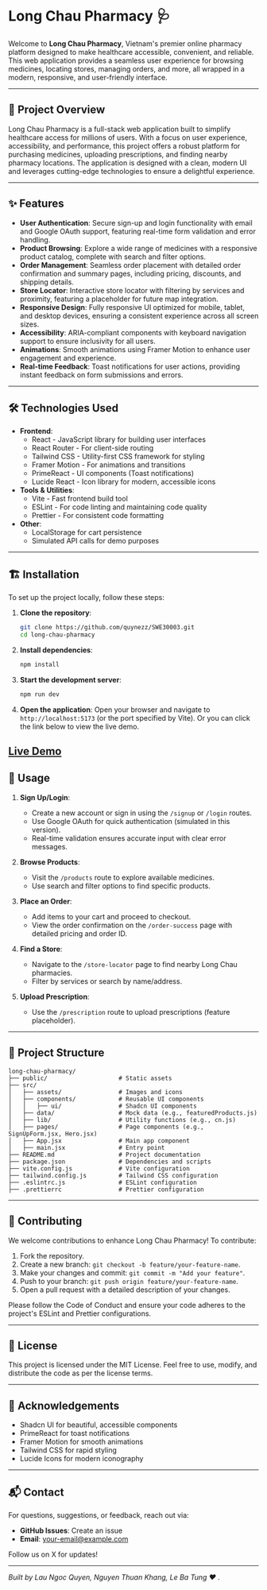 # Long Chau Pharmacy 🩺

Welcome to **Long Chau Pharmacy**, Vietnam's premier online pharmacy platform designed to make healthcare accessible, convenient, and reliable. This web application provides a seamless user experience for browsing medicines, locating stores, managing orders, and more, all wrapped in a modern, responsive, and user-friendly interface.

---

## 🚀 Project Overview

Long Chau Pharmacy is a full-stack web application built to simplify healthcare access for millions of users. With a focus on user experience, accessibility, and performance, this project offers a robust platform for purchasing medicines, uploading prescriptions, and finding nearby pharmacy locations. The application is designed with a clean, modern UI and leverages cutting-edge technologies to ensure a delightful experience.

---

## ✨ Features

- **User Authentication**: Secure sign-up and login functionality with email and Google OAuth support, featuring real-time form validation and error handling.
- **Product Browsing**: Explore a wide range of medicines with a responsive product catalog, complete with search and filter options.
- **Order Management**: Seamless order placement with detailed order confirmation and summary pages, including pricing, discounts, and shipping details.
- **Store Locator**: Interactive store locator with filtering by services and proximity, featuring a placeholder for future map integration.
- **Responsive Design**: Fully responsive UI optimized for mobile, tablet, and desktop devices, ensuring a consistent experience across all screen sizes.
- **Accessibility**: ARIA-compliant components with keyboard navigation support to ensure inclusivity for all users.
- **Animations**: Smooth animations using Framer Motion to enhance user engagement and experience.
- **Real-time Feedback**: Toast notifications for user actions, providing instant feedback on form submissions and errors.

---

## 🛠️ Technologies Used

- **Frontend**:
  - React - JavaScript library for building user interfaces
  - React Router - For client-side routing
  - Tailwind CSS - Utility-first CSS framework for styling
  - Framer Motion - For animations and transitions
  - PrimeReact - UI components (Toast notifications)
  - Lucide React - Icon library for modern, accessible icons
- **Tools & Utilities**:
  - Vite - Fast frontend build tool
  - ESLint - For code linting and maintaining code quality
  - Prettier - For consistent code formatting
- **Other**:
  - LocalStorage for cart persistence
  - Simulated API calls for demo purposes

---

## 🏗️ Installation

To set up the project locally, follow these steps:

1. **Clone the repository**:

   ```bash
   git clone https://github.com/quynezz/SWE30003.git
   cd long-chau-pharmacy
   ```

2. **Install dependencies**:

   ```bash
   npm install
   ```

3. **Start the development server**:

   ```bash
   npm run dev
   ```

4. **Open the application**: Open your browser and navigate to `http://localhost:5173` (or the port specified by Vite). Or you can click the link below to view the live demo.


[Live Demo](longchaupmc.vercel.app/)
---

## 🚀 Usage

1. **Sign Up/Login**:

   - Create a new account or sign in using the `/signup` or `/login` routes.
   - Use Google OAuth for quick authentication (simulated in this version).
   - Real-time validation ensures accurate input with clear error messages.

2. **Browse Products**:

   - Visit the `/products` route to explore available medicines.
   - Use search and filter options to find specific products.

3. **Place an Order**:

   - Add items to your cart and proceed to checkout.
   - View the order confirmation on the `/order-success` page with detailed pricing and order ID.

4. **Find a Store**:

   - Navigate to the `/store-locator` page to find nearby Long Chau pharmacies.
   - Filter by services or search by name/address.

5. **Upload Prescription**:

   - Use the `/prescription` route to upload prescriptions (feature placeholder).

---

## 📂 Project Structure

```
long-chau-pharmacy/
├── public/                    # Static assets
├── src/
│   ├── assets/                # Images and icons
│   ├── components/            # Reusable UI components
│   │   ├── ui/                # Shadcn UI components
│   ├── data/                  # Mock data (e.g., featuredProducts.js)
│   ├── lib/                   # Utility functions (e.g., cn.js)
│   ├── pages/                 # Page components (e.g., SignUpForm.jsx, Hero.jsx)
│   ├── App.jsx                # Main app component
│   ├── main.jsx               # Entry point
├── README.md                  # Project documentation
├── package.json               # Dependencies and scripts
├── vite.config.js             # Vite configuration
├── tailwind.config.js         # Tailwind CSS configuration
├── .eslintrc.js               # ESLint configuration
├── .prettierrc                # Prettier configuration
```

---

## 🤝 Contributing

We welcome contributions to enhance Long Chau Pharmacy! To contribute:

1. Fork the repository.
2. Create a new branch: `git checkout -b feature/your-feature-name`.
3. Make your changes and commit: `git commit -m "Add your feature"`.
4. Push to your branch: `git push origin feature/your-feature-name`.
5. Open a pull request with a detailed description of your changes.

Please follow the Code of Conduct and ensure your code adheres to the project's ESLint and Prettier configurations.

---

## 📜 License

This project is licensed under the MIT License. Feel free to use, modify, and distribute the code as per the license terms.

---

## 🙌 Acknowledgements

- Shadcn UI for beautiful, accessible components
- PrimeReact for toast notifications
- Framer Motion for smooth animations
- Tailwind CSS for rapid styling
- Lucide Icons for modern iconography

---

## 📬 Contact

For questions, suggestions, or feedback, reach out via:

- **GitHub Issues**: Create an issue
- **Email**: your-email@example.com

Follow us on X for updates!

---

*Built by *Lau Ngoc Quyen*, *Nguyen Thuan Khang*, *Le Ba Tung* ❤️ .*
